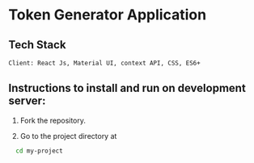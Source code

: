 # Token Generator Application


## Tech Stack

```bash
Client: React Js, Material UI, context API, CSS, ES6+
```




## Instructions to install and run on development server: 

 1. Fork the repository.

 2. Go to the project directory at 

```bash
  cd my-project
```

 

